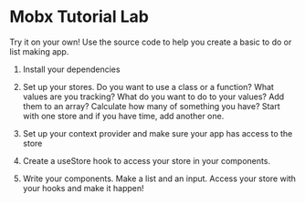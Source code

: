 # Mobx Tutorial Lab

Try it on your own! Use the source code to help you create a basic to do or list making app. 

1. Install your dependencies

2. Set up your stores. Do you want to use a class or a function? What values are you tracking? What do you want to do to your values? Add them to an array? Calculate how many of something you have? Start with one store and if you have time, add another one.

3. Set up your context provider and make sure your app has access to the store

4. Create a useStore hook to access your store in your components. 

5. Write your components. Make a list and an input. Access your store with your hooks and make it happen! 